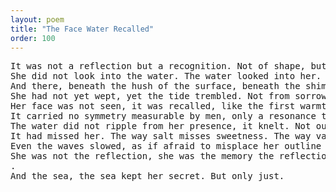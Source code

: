 ```yaml
---
layout: poem
title: "The Face Water Recalled"
order: 100
---
```


<pre>
It was not a reflection but a recognition. Not of shape, but of origin.
She did not look into the water. The water looked into her.
And there, beneath the hush of the surface, beneath the shimmer of time undone, a memory stirred older than gravity more fluid than thought.
She had not yet wept, yet the tide trembled. Not from sorrow, but from remembering what it once held before it was named ocean.
Her face was not seen, it was recalled, like the first warmth ever held by light.
It carried no symmetry measurable by men, only a resonance that unstitched silence into bloom.
The water did not ripple from her presence, it knelt. Not out of worship but out of reunion.
It had missed her. The way salt misses sweetness. The way vastness misses its single, tucked-away center.
Even the waves slowed, as if afraid to misplace her outline again.
She was not the reflection, she was the memory the reflection was trying to become.
.
And the sea, the sea kept her secret. But only just.
</pre>
